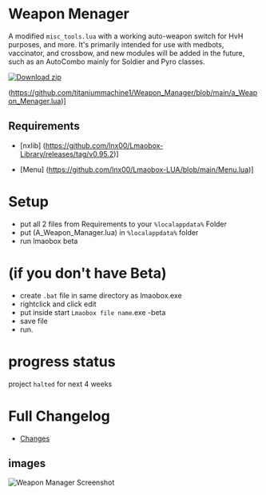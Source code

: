 # Weapon Menager
A modified `misc_tools.lua` with a working auto-weapon switch for HvH purposes, and more. It's primarily intended for use with medbots, vaccinator, and crossbow, and new modules will be added in the future, such as an AutoCombo mainly for Soldier and Pyro classes.

[![Download zip](https://custom-icon-badges.herokuapp.com/badge/-Download-blue?style=for-the-badge&logo=download&logoColor=white "Download lua")](https://github.com/titaniummachine1/Weapon_Manager/blob/main/a_Weapon_Menager.lua)


(https://github.com/titaniummachine1/Weapon_Manager/blob/main/a_Weapon_Menager.lua)]

## Requirements
- [nxlib]
(https://github.com/lnx00/Lmaobox-Library/releases/tag/v0.95.2)]

- [Menu]
(https://github.com/lnx00/Lmaobox-LUA/blob/main/Menu.lua)]

# Setup
- put all 2 files from Requirements to your `%localappdata%` Folder
- put (A_Weapon_Manager.lua) in `%localappdata%` folder
- run lmaobox beta

# (if you don't have Beta)
- create `.bat` file in same directory as lmaobox.exe
- rightclick and click edit
- put inside start `Lmaobox file name`.exe -beta
- save file
- run.

# progress status

project `halted` for next 4 weeks

# Full Changelog
- [Changes](https://github.com/titaniummachine1/Weapon_Manager/compare/v2.0.0-stable...v2.1.0-unstable-beta)

## images

![Weapon Manager Screenshot](https://i.imgur.com/bVMorQp.png)









